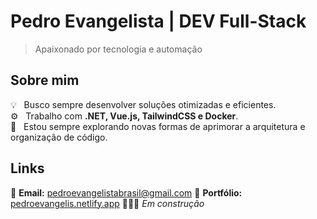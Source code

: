 # Pedro Evangelista | DEV Full-Stack

> Apaixonado por tecnologia e automação

## Sobre mim
💡 &nbsp; Busco sempre desenvolver soluções otimizadas e eficientes.  
⚙️ &nbsp; Trabalho com **.NET, Vue.js, TailwindCSS e Docker**.  
🚀 &nbsp; Estou sempre explorando novas formas de aprimorar a arquitetura e organização de código.    


## Links

📧 **Email:** [pedroevangelistabrasil@gmail.com](mailto:pedroevangelistabrasil@gmail.com) 
💼 **Portfólio:** [pedroevangelis.netlify.app](https://pedroevangelis.netlify.app) 🚧👷‍♂️ _Em construção_

